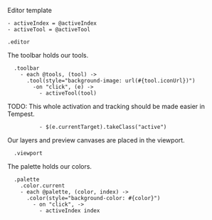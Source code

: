 Editor template

    - activeIndex = @activeIndex
    - activeTool = @activeTool

    .editor

The toolbar holds our tools.

      .toolbar
        - each @tools, (tool) ->
          .tool(style="background-image: url(#{tool.iconUrl})")
            -on "click", (e) ->
              - activeTool(tool)

TODO: This whole activation and tracking should be made easier in Tempest.

              - $(e.currentTarget).takeClass("active")

Our layers and preview canvases are placed in the viewport.

      .viewport

The palette holds our colors.

      .palette
        .color.current
        - each @palette, (color, index) ->
          .color(style="background-color: #{color}")
            - on "click", ->
              - activeIndex index
